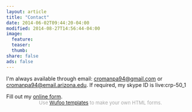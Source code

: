 ```yaml
---
layout: article
title: "Contact"
date: 2014-06-02T09:44:20-04:00
modified: 2014-08-27T14:56:44-04:00
image:
  feature:
  teaser:
  thumb:
share: false
ads: false
---
```


I'm always available through email: cromanpa94@gmail.com or cromanpa94@email.arizona.edu. If required, my skype ID is live:crp-50_1


<div id="wufoo-z1nmflk00kkq58w">
Fill out my <a href="https://cromanps94.wufoo.com/forms/z1nmflk00kkq58w">online form</a>.
</div>
<div id="wuf-adv" style="font-family:inherit;font-size: small;color:#a7a7a7;text-align:center;display:block;">Use <a href="http://www.wufoo.com/gallery/templates/">Wufoo templates</a> to make your own HTML forms.</div>
<script type="text/javascript">var z1nmflk00kkq58w;(function(d, t) {
var s = d.createElement(t), options = {
'userName':'cromanps94',
'formHash':'z1nmflk00kkq58w',
'autoResize':true,
'height':'517',
'async':true,
'host':'wufoo.com',
'header':'show',
'ssl':true};
s.src = ('https:' == d.location.protocol ? 'https://' : 'http://') + 'www.wufoo.com/scripts/embed/form.js';
s.onload = s.onreadystatechange = function() {
var rs = this.readyState; if (rs) if (rs != 'complete') if (rs != 'loaded') return;
try { z1nmflk00kkq58w = new WufooForm();z1nmflk00kkq58w.initialize(options);z1nmflk00kkq58w.display(); } catch (e) {}};
var scr = d.getElementsByTagName(t)[0], par = scr.parentNode; par.insertBefore(s, scr);
})(document, 'script');</script>
